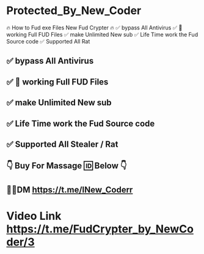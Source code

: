 # Protected_By_New_Coder
🔥 How to Fud exe Files New Fud Crypter 🔥  ✅ bypass All Antivirus ✅ 💯 working Full FUD Files ✅ make Unlimited New sub  ✅ Life Time work the Fud Source code ✅ Supported All Rat 


## ✅ bypass All Antivirus
## ✅ 💯 working Full FUD Files
## ✅ make Unlimited New sub 
## ✅ Life Time work the Fud Source code
## ✅ Supported All Stealer / Rat

## 👇 Buy For Massage 🆔 Below 👇

## 👤💬DM https://t.me/INew_Coderr
# Video Link https://t.me/FudCrypter_by_NewCoder/3
